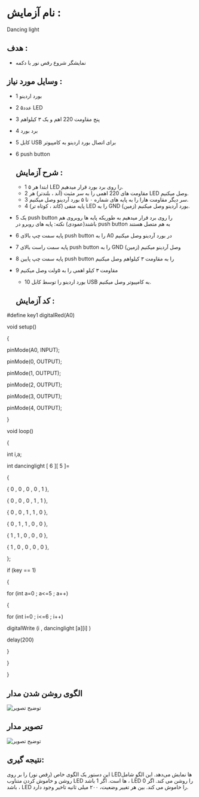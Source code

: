 # نام آزمایش :
Dancing light

## هدف :
* نمایشگر شروع رقص نور با دکمه


## وسایل مورد نیاز :
* 1 بورد اردینو
* 2 ۵عدد LED
* 3 پنج مقاومت 220 اهم و یک ۳ کیلواهم
* 4 برد بورد
* 5 کابل  USB  برای اتصال بورد اردینو به کامپیوتر
* 6 push button 


  ## شرح آزمایش :
  * 1 ابتدا هر ۵ LED را روی برد بورد قرار میدهیم.
  * 2 مقاومت های 220 اهمی را به سر مثبت (آند ، بلندتر) هر LED وصل میکنیم.
  * 3 سر دیگر مقاومت هارا را به پایه های شماره ۰ تا ۵  بورد آردینو  وصل میکنیم.
  * 4 پایه منفی (کاتد ، کوتاه تر)  LED را به GND (زمین) بورد آردینو وصل میکنیم.
* 5 یک push button را روی برد قرار میدهیم به طوریکه پایه ها روبروی هم باشند(عمودی)
نکته: پایه های روبرو در push button به هم متصل هستند
* 6  پایه سمت چپ بالای push button را به A0 در بورد آردینو وصل میکنیم
* 7 پایه سمت راست بالای push button را به GND (زمین) وصل آردینو میکنیم
* 8 پایه سمت چپ پایین push button را به مقاومت ۳ کیلواهم وصل میکنیم 
* 9 مقاومت ۳ کیلو اهمی را به ۵ولت وصل میکنیم 
  * 10 بورد اردینو را توسط کابل  USB  به کامپیوتر وصل میکنیم.

 
  ## کد آزمایش :


#define key1 digitalRed(A0) 
 
void setup() 
 
{
 
 pinMode(A0, INPUT);
 
 pinMode(0, OUTPUT);
 
 pinMode(1, OUTPUT);
 
 pinMode(2, OUTPUT);
 
 pinMode(3, OUTPUT);
 
 pinMode(4, OUTPUT);
 
} 
 
void loop() 
 
{
 
int i,a;
 
int dancinglight [ 6 ][ 5 ]=
 
{
 
  { 0 , 0 , 0 , 0 , 1 },
 
  { 0 , 0 , 0 , 1 , 1 },
 
  { 0 , 0 , 1 , 1 , 0 },
 
  { 0 , 1 , 1 , 0 , 0 },
 
  { 1 , 1 , 0 , 0 , 0 },
 
  { 1 , 0 , 0 , 0 , 0 }, 
        
}; 
 
if (key == 1)
 
{
 
  for (int a=0 ; a<=5 ; a++)
 
  {
 
  for (int i=0 ; i<=6 ; i++)
 
  digitalWrite (i , dancinglight [a][i] )
 
  delay(200)
 
  } 
 
} 
 
} 



## الگوی روشن شدن مدار
![توضیح تصویر]()

 
## تصویر مدار
![توضیح تصویر]()
 
  
## نتیجه گیری:
این دستور یک الگوی خاص (رقص نور) را بر روی LEDها نمایش می‌دهد. این الگو شامل روشن و خاموش کردن متناوب LED ها است.
اگر 1 باشد ، LED را روشن می کند.
اگر 0 باشد ، LED را خاموش می کند.
بین هر تغییر وضعیت، ۲۰۰ میلی ثانیه تاخیر وجود دارد.

